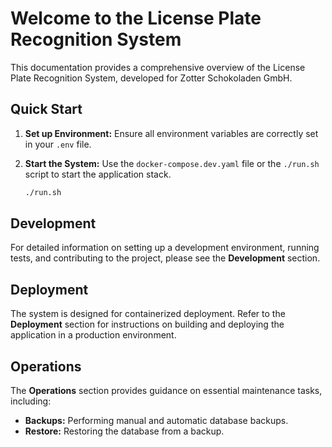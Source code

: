 # Welcome to the License Plate Recognition System

This documentation provides a comprehensive overview of the License Plate Recognition System, developed for Zotter Schokoladen GmbH.

## Quick Start

1.  **Set up Environment:** Ensure all environment variables are correctly set in your `.env` file.
2.  **Start the System:** Use the `docker-compose.dev.yaml` file or the `./run.sh` script to start the application stack.

    ```bash
    ./run.sh
    ```

## Development

For detailed information on setting up a development environment, running tests, and contributing to the project, please see the **Development** section.

## Deployment

The system is designed for containerized deployment. Refer to the **Deployment** section for instructions on building and deploying the application in a production environment.

## Operations

The **Operations** section provides guidance on essential maintenance tasks, including:

*   **Backups:** Performing manual and automatic database backups.
*   **Restore:** Restoring the database from a backup.
